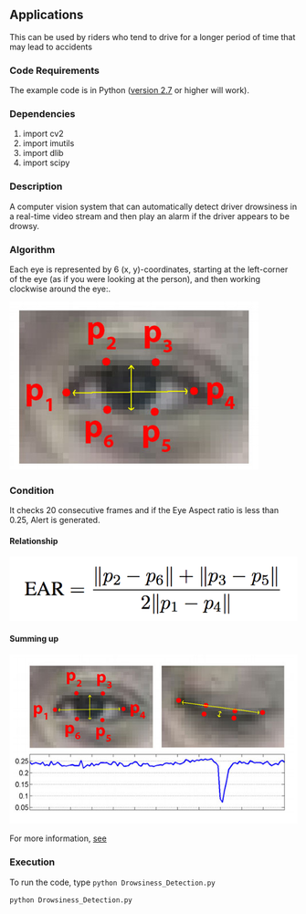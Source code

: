 
## Applications
This can be used by riders who tend to drive for a longer period of time that may lead to accidents


### Code Requirements
The example code is in Python ([version 2.7](https://www.python.org/download/releases/2.7/) or higher will work). 

### Dependencies

1) import cv2
2) import imutils
3) import dlib
4) import scipy


### Description

A computer vision system that can automatically detect driver drowsiness in a real-time video stream and then play an alarm if the driver appears to be drowsy.

### Algorithm

Each eye is represented by 6 (x, y)-coordinates, starting at the left-corner of the eye (as if you were looking at the person), and then working clockwise around the eye:.

<img src="https://github.com/invisibleflame/Drowsiness-detection/blob/master/eye1.jpg">

### Condition

It checks 20 consecutive frames and if the Eye Aspect ratio is less than 0.25, Alert is generated.

#### Relationship

<img src="https://github.com/invisibleflame/Drowsiness-detection/blob/master/eye2.png">

#### Summing up

<img src="https://github.com/invisibleflame/Drowsiness-detection/blob/master/eye3.jpg">


For more information, [see](https://www.pyimagesearch.com/2017/05/08/drowsiness-detection-opencv/)


### Execution
To run the code, type `python Drowsiness_Detection.py`

```
python Drowsiness_Detection.py
```
